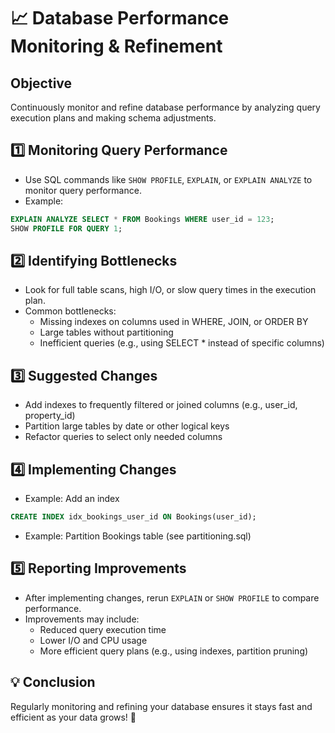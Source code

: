 
# 📈 Database Performance Monitoring & Refinement

## Objective
Continuously monitor and refine database performance by analyzing query execution plans and making schema adjustments.

## 1️⃣ Monitoring Query Performance
- Use SQL commands like `SHOW PROFILE`, `EXPLAIN`, or `EXPLAIN ANALYZE` to monitor query performance.
- Example:
```sql
EXPLAIN ANALYZE SELECT * FROM Bookings WHERE user_id = 123;
SHOW PROFILE FOR QUERY 1;
```

## 2️⃣ Identifying Bottlenecks
- Look for full table scans, high I/O, or slow query times in the execution plan.
- Common bottlenecks:
  - Missing indexes on columns used in WHERE, JOIN, or ORDER BY
  - Large tables without partitioning
  - Inefficient queries (e.g., using SELECT * instead of specific columns)

## 3️⃣ Suggested Changes
- Add indexes to frequently filtered or joined columns (e.g., user_id, property_id)
- Partition large tables by date or other logical keys
- Refactor queries to select only needed columns

## 4️⃣ Implementing Changes
- Example: Add an index
```sql
CREATE INDEX idx_bookings_user_id ON Bookings(user_id);
```
- Example: Partition Bookings table (see partitioning.sql)

## 5️⃣ Reporting Improvements
- After implementing changes, rerun `EXPLAIN` or `SHOW PROFILE` to compare performance.
- Improvements may include:
  - Reduced query execution time
  - Lower I/O and CPU usage
  - More efficient query plans (e.g., using indexes, partition pruning)

## 💡 Conclusion
Regularly monitoring and refining your database ensures it stays fast and efficient as your data grows! 🚀
